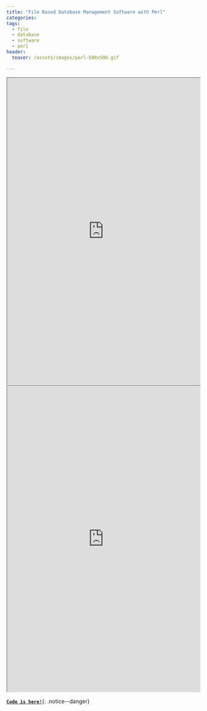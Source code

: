 ```yaml
---
title: "File Based Database Management Software with Perl"
categories:
tags:
  - file
  - database
  - software
  - perl
header:
  teaser: /assets/images/perl-500x500.gif

---
```


<iframe src="https://drive.google.com/file/d/1cgfNBEbk5C7CZxUvpB7vTp0oeUCbXKwu/preview" width="100%" height="800em"></iframe>



<iframe src="https://drive.google.com/file/d/1zzxXsYmcuaHqD1xLUe78oxfHUrU0Lc6b/preview" width="100%" height="800em"></iframe>

 **[`Code is here!`](https://github.com/fatihdurukan/File-Based-Database-Management-Software)**{: .notice--danger}
